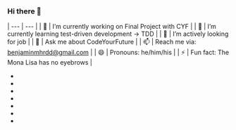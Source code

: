 ### Hi there 👋

| --- | --- |
| 🔭  | I’m currently working on Final Project with CYF  |
| 🌱  | I’m currently learning test-driven development -> TDD  |
| :robot: | I’m actively looking for job |
| 💬 | Ask me about CodeYourFuture |
| 📫 | Reach me via: benjaminmhrdd@gmail.com |
| 😄 | Pronouns: he/him/his |
| ⚡ | Fun fact: The Mona Lisa has no eyebrows |

-  
-  
-  
-  
-  
-  
-  
